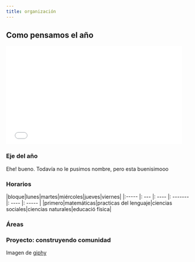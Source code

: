 ```yaml
---
title: organización
---
```


## Como pensamos el año

<iframe src="//giphy.com/embed/99sY1PdR7WwIo?html5=true" width="480" height="268" frameBorder="0" webkitAllowFullScreen mozallowfullscreen allowFullScreen></iframe>

### Eje del año

Ehe! bueno. Todavía no le pusimos nombre, pero esta buenisimooo

### Horarios

|bloque|lunes|martes|miércoles|jueves|viernes|
|:----- |: --- |: ---- |: ------- |: ---- |: ----- |
|primero|matemáticas|practicas del lenguaje|ciencias sociales|ciencias naturales|educació física|

### Áreas

### Proyecto: construyendo comunidad


Imagen de [giphy](http://giphy.com/gifs/gravity-falls-99sY1PdR7WwIo)

